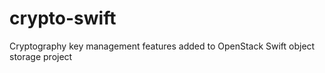 # crypto-swift
Cryptography key management features added to OpenStack Swift object storage project
